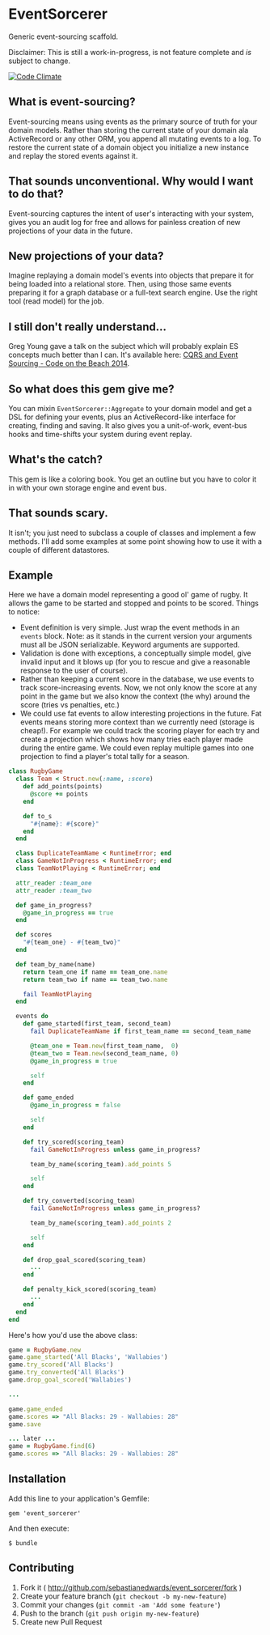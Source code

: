 # EventSorcerer

Generic event-sourcing scaffold.

Disclaimer: This is still a work-in-progress, is not feature complete and _is_ subject to change.

[![Code Climate](https://codeclimate.com/github/SebastianEdwards/event_sorcerer/badges/gpa.svg)](https://codeclimate.com/github/SebastianEdwards/event_sorcerer)

## What is event-sourcing?

Event-sourcing means using events as the primary source of truth for your domain models. Rather than storing the current state of your domain ala ActiveRecord or any other ORM, you append all mutating events to a log. To restore the current state of a domain object you initialize a new instance and replay the stored events against it.

## That sounds unconventional. Why would I want to do that?

Event-sourcing captures the intent of user's interacting with your system, gives you an audit log for free and allows for painless creation of new projections of your data in the future.

## New projections of your data?

Imagine replaying a domain model's events into objects that prepare it for being loaded into a relational store. Then, using those same events preparing it for a graph database or a full-text search engine. Use the right tool (read model) for the job.

## I still don't really understand...

Greg Young gave a talk on the subject which will probably explain ES concepts much better than I can. It's available here: [CQRS and Event Sourcing - Code on the Beach 2014](https://www.youtube.com/watch?v=JHGkaShoyNs).

## So what does this gem give me?

You can mixin `EventSorcerer::Aggregate` to your domain model and get a DSL for defining your events, plus an ActiveRecord-like interface for creating, finding and saving. It also gives you a unit-of-work, event-bus hooks and time-shifts your system during event replay.

## What's the catch?

This gem is like a coloring book. You get an outline but you have to color it in with your own storage engine and event bus.

## That sounds scary.

It isn't; you just need to subclass a couple of classes and implement a few methods. I'll add some examples at some point showing how to use it with a couple of different datastores.
    
## Example

Here we have a domain model representing a good ol' game of rugby. It allows the game to be started and stopped and points to be scored. Things to notice:

- Event definition is very simple. Just wrap the event methods in an `events` block. Note: as it stands in the current version your arguments must all be JSON serializable. Keyword arguments are supported.
- Validation is done with exceptions, a conceptually simple model, give invalid input and it blows up (for you to rescue and give a reasonable response to the user of course).
- Rather than keeping a current score in the database, we use events to track score-increasing events. Now, we not only know the score at any point in the game but we also know the context (the why) around the score (tries vs penalties, etc.)
- We could use fat events to allow interesting projections in the future. Fat events means storing more context than we currently need (storage is cheap!). For example we could track the scoring player for each try and create a projection which shows how many tries each player made during the entire game. We could even replay multiple games into one projection to find a player's total tally for a season.

```ruby
class RugbyGame
  class Team < Struct.new(:name, :score)
    def add_points(points)
      @score += points
    end

    def to_s
      "#{name}: #{score}"
    end
  end

  class DuplicateTeamName < RuntimeError; end
  class GameNotInProgress < RuntimeError; end
  class TeamNotPlaying < RuntimeError; end

  attr_reader :team_one
  attr_reader :team_two

  def game_in_progress?
    @game_in_progress == true
  end

  def scores
    "#{team_one} - #{team_two}"
  end

  def team_by_name(name)
    return team_one if name == team_one.name
    return team_two if name == team_two.name

    fail TeamNotPlaying
  end

  events do
    def game_started(first_team, second_team)
      fail DuplicateTeamName if first_team_name == second_team_name

      @team_one = Team.new(first_team_name,  0)
      @team_two = Team.new(second_team_name, 0)
      @game_in_progress = true

      self
    end

    def game_ended
      @game_in_progress = false

      self
    end

    def try_scored(scoring_team)
      fail GameNotInProgress unless game_in_progress?

      team_by_name(scoring_team).add_points 5

      self
    end

    def try_converted(scoring_team)
      fail GameNotInProgress unless game_in_progress?

      team_by_name(scoring_team).add_points 2

      self
    end

    def drop_goal_scored(scoring_team)
      ...
    end

    def penalty_kick_scored(scoring_team)
      ...
    end
  end
end
```

Here's how you'd use the above class:

```ruby
game = RugbyGame.new
game.game_started('All Blacks', 'Wallabies')
game.try_scored('All Blacks')
game.try_converted('All Blacks')
game.drop_goal_scored('Wallabies')

...

game.game_ended
game.scores => "All Blacks: 29 - Wallabies: 28"
game.save

... later ...
game = RugbyGame.find(6)
game.scores => "All Blacks: 29 - Wallabies: 28"
```

## Installation

Add this line to your application's Gemfile:

    gem 'event_sorcerer'

And then execute:

    $ bundle

## Contributing

1. Fork it ( http://github.com/sebastianedwards/event_sorcerer/fork )
2. Create your feature branch (`git checkout -b my-new-feature`)
3. Commit your changes (`git commit -am 'Add some feature'`)
4. Push to the branch (`git push origin my-new-feature`)
5. Create new Pull Request
